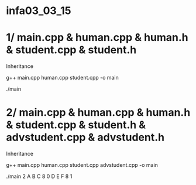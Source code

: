 infa03_03_15
============
1/ main.cpp & human.cpp & human.h & student.cpp & student.h
============
Inheritance

g++ main.cpp human.cpp student.cpp -o main

./main

2/ main.cpp & human.cpp & human.h & student.cpp & student.h & advstudent.cpp & advstudent.h
============
Inheritance

g++ main.cpp human.cpp student.cpp advstudent.cpp -o main

./main 2 A B C 8 0 D E F 8 1

